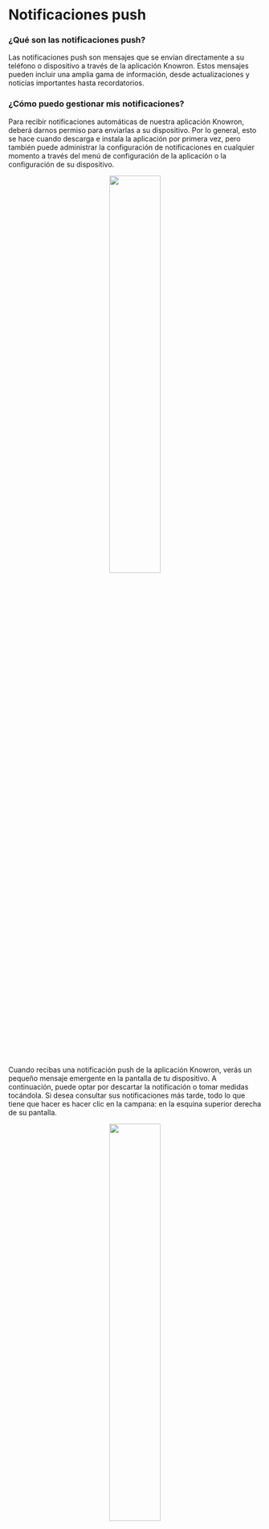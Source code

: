 # Notificaciones push 


### ¿Qué son las notificaciones push?
Las notificaciones push son mensajes que se envían directamente a su teléfono o dispositivo a través de la aplicación Knowron. Estos mensajes pueden incluir una amplia gama de información, desde actualizaciones y noticias importantes hasta recordatorios. 

### ¿Cómo puedo gestionar mis notificaciones?

Para recibir notificaciones automáticas de nuestra aplicación Knowron, deberá darnos permiso para enviarlas a su dispositivo. Por lo general, esto se hace cuando descarga e instala la aplicación por primera vez, pero también puede administrar la configuración de notificaciones en cualquier momento a través del menú de configuración de la aplicación o la configuración de su dispositivo.

<p align="center"><img src="https://i.imgur.com/47aAXlh.jpg" width="45%"></p>


Cuando recibas una notificación push de la aplicación Knowron, verás un pequeño mensaje emergente en la pantalla de tu dispositivo. A continuación, puede optar por descartar la notificación o tomar medidas tocándola. Si desea consultar sus notificaciones más tarde, todo lo que tiene que hacer es hacer clic en la campana: en la esquina superior derecha de su pantalla.

<p align="center"><img src="https://i.imgur.com/uLsA1EO.gif" width="45%"></p>

